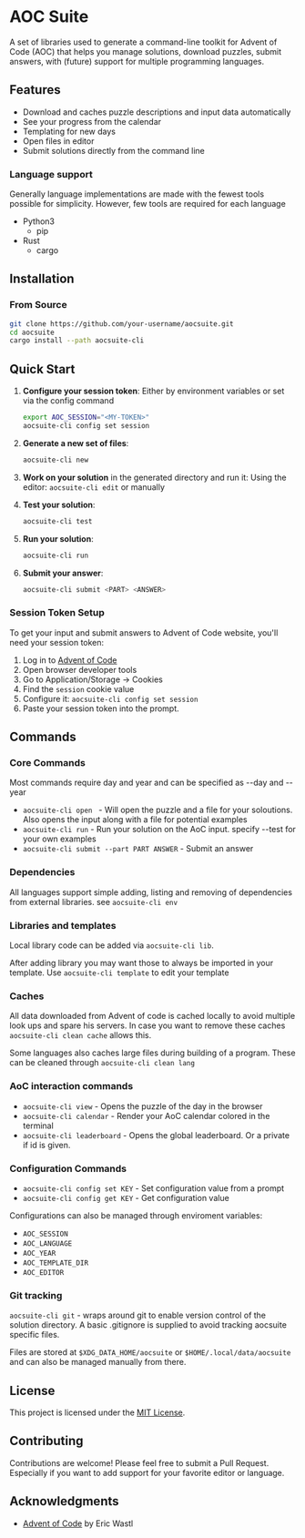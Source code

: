 # AOC Suite

A set of libraries used to generate a command-line toolkit for Advent of Code (AOC) that helps you manage solutions, download puzzles, submit answers, with (future) support for multiple programming languages.

## Features

- Download and caches puzzle descriptions and input data automatically
- See your progress from the calendar
- Templating for new days
- Open files in editor
- Submit solutions directly from the command line

### Language support

Generally language implementations are made with the fewest tools possible for simplicity. However, few tools are required for each language

- Python3
  - pip
- Rust
  - cargo

## Installation

### From Source

```bash
git clone https://github.com/your-username/aocsuite.git
cd aocsuite
cargo install --path aocsuite-cli
```

## Quick Start

1. **Configure your session token**:
   Either by environment variables or set via the config command

   ```bash
   export AOC_SESSION="<MY-TOKEN>"
   aocsuite-cli config set session
   ```

2. **Generate a new set of files**:
   ```bash
   aocsuite-cli new
   ```
3. **Work on your solution** in the generated directory and run it:
   Using the editor: `aocsuite-cli edit` or manually

4. **Test your solution**:
   ```bash
   aocsuite-cli test
   ```
5. **Run your solution**:
   ```bash
   aocsuite-cli run
   ```
6. **Submit your answer**:
   ```bash
   aocsuite-cli submit <PART> <ANSWER>
   ```

### Session Token Setup

To get your input and submit answers to Advent of Code website, you'll need your session token:

1. Log in to [Advent of Code](https://adventofcode.com)
2. Open browser developer tools
3. Go to Application/Storage → Cookies
4. Find the `session` cookie value
5. Configure it: `aocsuite-cli config set session`
6. Paste your session token into the prompt.

## Commands

### Core Commands

Most commands require day and year and can be specified as --day and --year

- `aocsuite-cli open ` - Will open the puzzle and a file for your soloutions. Also opens the input along with a file for potential examples
- `aocsuite-cli run` - Run your solution on the AoC input. specify --test for your own examples
- `aocsuite-cli submit --part PART ANSWER` - Submit an answer

### Dependencies

All languages support simple adding, listing and removing of dependencies from external libraries. see `aocsuite-cli env`

### Libraries and templates

Local library code can be added via `aocsuite-cli lib`.

After adding library you may want those to always be imported in your template.
Use `aocsuite-cli template` to edit your template

### Caches

All data downloaded from Advent of code is cached locally to avoid multiple look ups and spare his servers. In case you want to remove these caches `aocsuite-cli clean cache` allows this.

Some languages also caches large files during building of a program. These can be cleaned through `aocsuite-cli clean lang`

### AoC interaction commands

- `aocsuite-cli view` - Opens the puzzle of the day in the browser
- `aocsuite-cli calendar` - Render your AoC calendar colored in the terminal
- `aocsuite-cli leaderboard` - Opens the global leaderboard. Or a private if id is given.

### Configuration Commands

- `aocsuite-cli config set KEY` - Set configuration value from a prompt
- `aocsuite-cli config get KEY` - Get configuration value

Configurations can also be managed through enviroment variables:

- `AOC_SESSION`
- `AOC_LANGUAGE`
- `AOC_YEAR`
- `AOC_TEMPLATE_DIR`
- `AOC_EDITOR`

### Git tracking

`aocsuite-cli git` - wraps around git to enable version control of the solution directory. A basic .gitignore is supplied to avoid tracking aocsuite specific files.

Files are stored at `$XDG_DATA_HOME/aocsuite` or `$HOME/.local/data/aocsuite` and can also be managed manually from there.

## License

This project is licensed under the [MIT License](LICENSE).

## Contributing

Contributions are welcome! Please feel free to submit a Pull Request. Especially if you want to add support for your favorite editor or language.

## Acknowledgments

- [Advent of Code](https://adventofcode.com) by Eric Wastl

